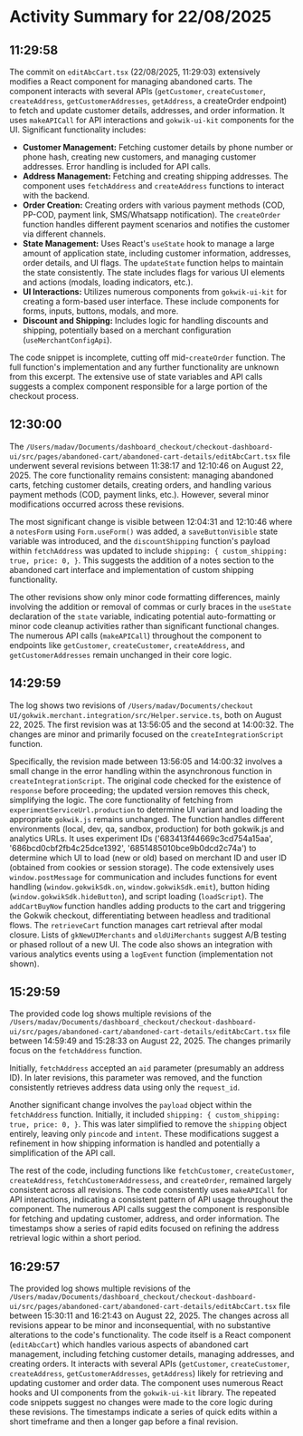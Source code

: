 # Activity Summary for 22/08/2025

## 11:29:58
The commit on `editAbcCart.tsx` (22/08/2025, 11:29:03) extensively modifies a React component for managing abandoned carts.  The component interacts with several APIs (`getCustomer`, `createCustomer`, `createAddress`, `getCustomerAddresses`, `getAddress`, a createOrder endpoint) to fetch and update customer details, addresses, and order information.  It uses `makeAPICall` for API interactions and `gokwik-ui-kit` components for the UI.  Significant functionality includes:

* **Customer Management:**  Fetching customer details by phone number or phone hash, creating new customers, and managing customer addresses.  Error handling is included for API calls.
* **Address Management:** Fetching and creating shipping addresses. The component uses `fetchAddress` and `createAddress` functions to interact with the backend.
* **Order Creation:** Creating orders with various payment methods (COD, PP-COD, payment link, SMS/Whatsapp notification).  The `createOrder` function handles different payment scenarios and notifies the customer via different channels.
* **State Management:** Uses React's `useState` hook to manage a large amount of application state, including customer information, addresses, order details, and UI flags.  The `updateState` function helps to maintain the state consistently.  The state includes flags for various UI elements and actions (modals, loading indicators, etc.).
* **UI Interactions:** Utilizes numerous components from `gokwik-ui-kit` for creating a form-based user interface.  These include components for forms, inputs, buttons, modals, and more.
* **Discount and Shipping:** Includes logic for handling discounts and shipping, potentially based on a merchant configuration (`useMerchantConfigApi`).


The code snippet is incomplete, cutting off mid-`createOrder` function.  The full function's implementation and any further functionality are unknown from this excerpt.  The extensive use of state variables and API calls suggests a complex component responsible for a large portion of the checkout process.


## 12:30:00
The `/Users/madav/Documents/dashboard_checkout/checkout-dashboard-ui/src/pages/abandoned-cart/abandoned-cart-details/editAbcCart.tsx` file underwent several revisions between 11:38:17 and 12:10:46 on August 22, 2025.  The core functionality remains consistent: managing abandoned carts, fetching customer details, creating orders, and handling various payment methods (COD, payment links, etc.).  However, several minor modifications occurred across these revisions.

The most significant change is visible between 12:04:31 and 12:10:46 where a `notesForm` using `Form.useForm()` was added,  a `saveButtonVisible` state variable was introduced, and the `discountShipping` function's payload within `fetchAddress` was updated to include  `shipping: { custom_shipping: true, price: 0, }`.  This suggests the addition of a notes section to the abandoned cart interface and implementation of custom shipping functionality.


The other revisions show only minor code formatting differences, mainly involving the addition or removal of commas or curly braces in the `useState` declaration of the `state` variable,  indicating potential auto-formatting or minor code cleanup activities rather than significant functional changes.  The numerous API calls (`makeAPICall`) throughout the component to endpoints like `getCustomer`, `createCustomer`, `createAddress`, and `getCustomerAddresses` remain unchanged in their core logic.


## 14:29:59
The log shows two revisions of `/Users/madav/Documents/checkout UI/gokwik.merchant.integration/src/Helper.service.ts`, both on August 22, 2025.  The first revision was at 13:56:05 and the second at 14:00:32.  The changes are minor and primarily focused on the `createIntegrationScript` function.

Specifically, the revision made between 13:56:05 and 14:00:32 involves a small change in the error handling within the asynchronous function in `createIntegrationScript`.  The original code checked for the existence of `response` before proceeding; the updated version removes this check, simplifying the logic.  The core functionality of fetching from `experimentServiceUrl.production` to determine UI variant and loading the appropriate `gokwik.js` remains unchanged. The function handles different environments (local, dev, qa, sandbox, production) for both gokwik.js and analytics URLs.  It uses experiment IDs ('683413f44669c3cd754a15aa', '686bcd0cbf2fb4c25dce1392', '6851485010bce9b0dcd2c74a') to determine which UI to load (new or old) based on merchant ID and user ID (obtained from cookies or session storage).  The code extensively uses `window.postMessage` for communication and includes functions for event handling (`window.gokwikSdk.on`, `window.gokwikSdk.emit`), button hiding (`window.gokwikSdk.hideButton`), and script loading (`loadScript`).  The `addCartBuyNow` function handles adding products to the cart and triggering the Gokwik checkout, differentiating between headless and traditional flows.  The `retrieveCart` function manages cart retrieval after modal closure.  Lists of `gkNewUIMerchants` and `oldUiMerchants` suggest A/B testing or phased rollout of a new UI.  The code also shows an integration with various analytics events using a `logEvent` function (implementation not shown).


## 15:29:59
The provided code log shows multiple revisions of the `/Users/madav/Documents/dashboard_checkout/checkout-dashboard-ui/src/pages/abandoned-cart/abandoned-cart-details/editAbcCart.tsx` file between 14:59:49 and 15:28:33 on August 22, 2025.  The changes primarily focus on the `fetchAddress` function.

Initially, `fetchAddress` accepted an `aid` parameter (presumably an address ID).  In later revisions, this parameter was removed, and the function consistently retrieves address data using only the `request_id`.

Another significant change involves the `payload` object within the `fetchAddress` function. Initially,  it included `shipping: { custom_shipping: true, price: 0, }`. This was later simplified to remove the `shipping` object entirely, leaving only `pincode` and `intent`.  These modifications suggest a refinement in how shipping information is handled and potentially a simplification of the API call.

The rest of the code, including functions like `fetchCustomer`, `createCustomer`, `createAddress`, `fetchCustomerAddressess`, and `createOrder`, remained largely consistent across all revisions.  The code consistently uses `makeAPICall` for API interactions, indicating a consistent pattern of API usage throughout the component.  The numerous API calls suggest the component is responsible for fetching and updating customer, address, and order information.  The timestamps show a series of rapid edits focused on refining the address retrieval logic within a short period.


## 16:29:57
The provided log shows multiple revisions of the `/Users/madav/Documents/dashboard_checkout/checkout-dashboard-ui/src/pages/abandoned-cart/abandoned-cart-details/editAbcCart.tsx` file between 15:30:11 and 16:21:43 on August 22, 2025.  The changes across all revisions appear to be minor and inconsequential, with no substantive alterations to the code's functionality.  The code itself is a React component (`editAbcCart`) which handles various aspects of abandoned cart management, including fetching customer details, managing addresses, and creating orders. It interacts with several APIs (`getCustomer`, `createCustomer`, `createAddress`, `getCustomerAddresses`, `getAddress`) likely for retrieving and updating customer and order data.  The component uses numerous React hooks and UI components from the `gokwik-ui-kit` library. The repeated code snippets suggest no changes were made to the core logic during these revisions.  The timestamps indicate a series of quick edits within a short timeframe and then a longer gap before a final revision.
